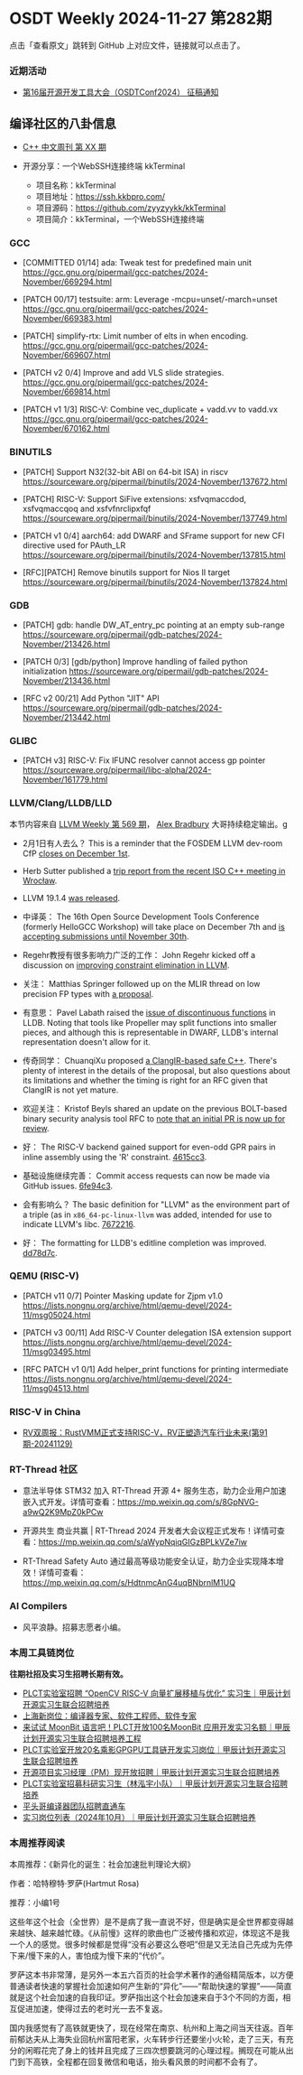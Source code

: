 # OSDT Weekly 2024-11-27 第282期

点击「查看原文」跳转到 GitHub 上对应文件，链接就可以点击了。

### 近期活动

- [第16届开源开发工具大会（OSDTConf2024） 征稿通知](https://mp.weixin.qq.com/s/k22hONa-zuN_hat5nzhXCA)

## 编译社区的八卦信息

- [C++ 中文周刊 第 XX 期]()

- 开源分享：一个WebSSH连接终端 kkTerminal
    - 项目名称：kkTerminal
    - 项目地址：https://ssh.kkbpro.com/
    - 项目源码：https://github.com/zyyzyykk/kkTerminal
    - 项目简介：kkTerminal，一个WebSSH连接终端

### GCC

- [COMMITTED 01/14] ada: Tweak test for predefined main unit
    https://gcc.gnu.org/pipermail/gcc-patches/2024-November/669294.html

- [PATCH 00/17] testsuite: arm: Leverage -mcpu=unset/-march=unset
    https://gcc.gnu.org/pipermail/gcc-patches/2024-November/669383.html

- [PATCH] simplify-rtx: Limit number of elts in when encoding.
    https://gcc.gnu.org/pipermail/gcc-patches/2024-November/669607.html

- [PATCH v2 0/4] Improve and add VLS slide strategies.
    https://gcc.gnu.org/pipermail/gcc-patches/2024-November/669814.html

- [PATCH v1 1/3] RISC-V: Combine vec_duplicate + vadd.vv to vadd.vx
    https://gcc.gnu.org/pipermail/gcc-patches/2024-November/670162.html

### BINUTILS

- [PATCH] Support N32(32-bit ABI on 64-bit ISA) in riscv
    https://sourceware.org/pipermail/binutils/2024-November/137672.html

- [PATCH] RISC-V: Support SiFive extensions: xsfvqmaccdod, xsfvqmaccqoq and xsfvfnrclipxfqf
    https://sourceware.org/pipermail/binutils/2024-November/137749.html

- [PATCH v1 0/4] aarch64: add DWARF and SFrame support for new CFI directive used for PAuth_LR
    https://sourceware.org/pipermail/binutils/2024-November/137815.html

- [RFC][PATCH] Remove binutils support for Nios II target
    https://sourceware.org/pipermail/binutils/2024-November/137824.html

### GDB

- [PATCH] gdb: handle DW_AT_entry_pc pointing at an empty sub-range
    https://sourceware.org/pipermail/gdb-patches/2024-November/213426.html

- [PATCH 0/3] [gdb/python] Improve handling of failed python initialization
    https://sourceware.org/pipermail/gdb-patches/2024-November/213436.html

- [RFC v2 00/21] Add Python "JIT" API
    https://sourceware.org/pipermail/gdb-patches/2024-November/213442.html

### GLIBC

- [PATCH v3] RISC-V: Fix IFUNC resolver cannot access gp pointer
    https://sourceware.org/pipermail/libc-alpha/2024-November/161779.html

### LLVM/Clang/LLDB/LLD

本节内容来自 [LLVM Weekly 第 569 期](http://llvmweekly.org/issue/569)，
[Alex Bradbury](https://www.linkedin.com/in/alex-bradbury/) 大哥持续稳定输出。g

* 2月1日有人去么？ This is a reminder that the FOSDEM LLVM dev-room CfP [closes on December 1st](https://discourse.llvm.org/t/cfp-fosdem-2025-llvm-dev-room/82779).

* Herb Sutter published a [trip report from the recent ISO C++ meeting in Wrocław](https://herbsutter.com/2024/11/24/wg21-2024-11/).

* LLVM 19.1.4 [was released](https://discourse.llvm.org/t/llvm-19-1-4-released/83230).

* 中译英： The 16th Open Source Development Tools Conference (formerly HelloGCC Workshop) will take place on December 7th and [is accepting submissions until November 30th](https://discourse.llvm.org/t/cfp-the-16th-open-source-development-tools-conference-osdtconf2024/83231).

* Regehr教授有很多影响力广泛的工作： John Regehr kicked off a discussion on [improving constraint elimination in LLVM](https://discourse.llvm.org/t/tuning-up-constraint-elimination/83213).

* 关注： Matthias Springer followed up on the MLIR thread on low precision FP types with [a proposal](https://discourse.llvm.org/t/rethink-on-approach-to-low-precision-fp-types/82361/11).

* 有意思： Pavel Labath raised the [issue of discontinuous functions](https://discourse.llvm.org/t/rfcish-support-for-discontinuous-functions/83244) in LLDB. Noting that tools like Propeller may split functions into smaller pieces, and although this is representable in DWARF, LLDB's internal representation doesn't allow for it.

* 传奇同学： ChuanqiXu proposed [a ClangIR-based safe C++](https://discourse.llvm.org/t/rfc-a-clangir-based-safe-c/83245). There's plenty of interest in the details of the proposal, but also questions about its limitations and whether the timing is right for an RFC given that ClangIR is not yet mature.

* 欢迎关注： Kristof Beyls shared an update on the previous BOLT-based binary security analysis tool RFC to [note that an initial PR is now up for review](https://discourse.llvm.org/t/rfc-bolt-based-binary-analysis-tool-to-verify-correctness-of-security-hardening/78148/11).

* 好： The RISC-V backend gained support for even-odd GPR pairs in inline assembly using the 'R' constraint.
  [4615cc3](https://github.com/llvm/llvm-project/commit/4615cc38f35d).

* 基础设施继续完善： Commit access requests can now be made via GitHub issues.
  [6fe94c3](https://github.com/llvm/llvm-project/commit/6fe94c3bae59).

* 会有影响么？ The basic definition for "LLVM" as the environment part of a triple (as in `x86_64-pc-linux-llvm` was added, intended for use to indicate LLVM's libc.
  [7672216](https://github.com/llvm/llvm-project/commit/7672216ed7f4).

* 好： The formatting for LLDB's editline completion was improved.
  [dd78d7c](https://github.com/llvm/llvm-project/commit/dd78d7c7be5b).

### QEMU (RISC-V)

- [PATCH v11 0/7] Pointer Masking update for Zjpm v1.0
    https://lists.nongnu.org/archive/html/qemu-devel/2024-11/msg05024.html

- [PATCH v3 00/11] Add RISC-V Counter delegation ISA extension support
    https://lists.nongnu.org/archive/html/qemu-devel/2024-11/msg03495.html

- [RFC PATCH v1 0/1] Add helper_print functions for printing intermediate
    https://lists.nongnu.org/archive/html/qemu-devel/2024-11/msg04513.html

### RISC-V in China

- [RV双周报：RustVMM正式支持RISC-V，RV正塑造汽车行业未来(第91期-20241129)](https://mp.weixin.qq.com/s/3WwOZR3brJd-gj4GzJR9mQ)

### RT-Thread 社区

- 意法半导体 STM32 加入 RT-Thread 开源 4+ 服务生态，助力企业用户加速嵌入式开发。详情可查看：https://mp.weixin.qq.com/s/8GpNVG-a9wQ2K9MpZ0kPCw

- 开源共生 商业共赢 | RT-Thread 2024 开发者大会议程正式发布！详情可查看：https://mp.weixin.qq.com/s/aWypNqiqGIGzBPLkVZe7iw

- RT-Thread Safety Auto 通过最高等级功能安全认证，助力企业实现降本增效！详情可查看：https://mp.weixin.qq.com/s/HdtnmcAnG4uqBNbrnlM1UQ

### AI Compilers

- 风平浪静。招募志愿者小编。

### 本周工具链岗位

**往期社招及实习生招聘长期有效。**

- [PLCT实验室招聘 “OpenCV RISC-V 向量扩展移植与优化” 实习生｜甲辰计划开源实习生联合招聘培养](https://mp.weixin.qq.com/s/NSFIlymcfe_gJBmJXK0Zng)
- [上海新岗位：编译器专家、软件工程师、软件专家](https://mp.weixin.qq.com/s/pX2R3znrPCxdsOLVg9YVXA)
- [来试试 MoonBit 语言吧！PLCT开放100名MoonBit 应用开发实习名额｜甲辰计划开源实习生联合招聘培养工程](https://mp.weixin.qq.com/s/VUwXNvYzharpK6Aou4hssw)
- [PLCT实验室开放20名乘影GPGPU工具链开发实习岗位｜甲辰计划开源实习生联合招聘培养](https://mp.weixin.qq.com/s/DalDbZYiP2IFALvB2Wwb6w)
- [开源项目实习经理（PM）现开放招聘｜甲辰计划开源实习生联合招聘培养](https://mp.weixin.qq.com/s/9uIxvaMOVjsbcGjHbidvgg)
- [PLCT实验室招募科研实习生（林泓宇小队）｜甲辰计划开源实习生联合招聘培养](https://mp.weixin.qq.com/s/8XtWlfBF9RxUoUCHskQpPw)
- [平头哥编译器团队招聘直通车](https://mp.weixin.qq.com/s/fRFWolihmi05hTuBvI8u2g)
- [实习岗位列表（2024年10月）｜甲辰计划开源实习生联合招聘培养](https://mp.weixin.qq.com/s/UCcsvhw6Kxw3EQOd0JVlUg)

### 本周推荐阅读

本周推荐：《新异化的诞生：社会加速批判理论大纲》

作者：哈特穆特·罗萨(Hartmut Rosa)

推荐：小编1号

这些年这个社会（全世界）是不是病了我一直说不好，但是确实是全世界都变得越来越快、越来越忙碌。《从前慢》这样的歌曲也广泛被传播和欢迎，体现这不是我一个人的感觉。很多时候都是觉得“没有必要这么卷吧”但是又无法自己先成为先停下来/慢下来的人，害怕成为慢下来的“代价”。

罗萨这本书非常薄，是另外一本五六百页的社会学术著作的通俗精简版本，以方便普通读者快速的掌握社会加速如何产生新的“异化”——“帮助快速的掌握”——简直就是这个社会加速的自我印证。罗萨指出这个社会加速来自于3个不同的方面，相互促进加速，使得过去的老时光一去不复返。

国内我感觉有了高铁就更快了，现在经常在南京、杭州和上海之间当天往返。百年前郁达夫从上海失业回杭州富阳老家，火车转步行还要坐小火轮，走了三天，有充分的闲暇花完了身上的钱并且完成了三四次想要跳河的心理过程。搁现在可能从出门到下高铁，全程都在回复微信和电话，抬头看风景的时间都不会有了。
